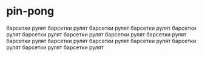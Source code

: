 # pin-pong
барсетки рулят
барсетки рулят
барсетки рулят
барсетки рулят
барсетки рулят
барсетки рулят
барсетки рулят
барсетки рулят
барсетки рулят
барсетки рулят
барсетки рулят
барсетки рулят
барсетки рулят
барсетки рулят
барсетки рулят
барсетки рулят

